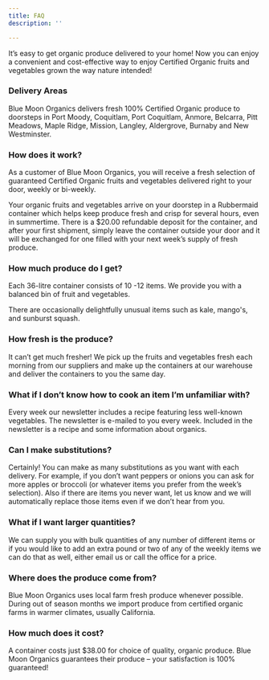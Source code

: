 ```yaml
---
title: FAQ
description: ''

---
```

It’s easy to get organic produce delivered to your home! Now you can enjoy a convenient and cost-effective way to enjoy Certified Organic fruits and vegetables grown the way nature intended!

### Delivery Areas

Blue Moon Organics delivers fresh 100% Certified Organic produce to doorsteps in Port Moody, Coquitlam, Port Coquitlam, Anmore, Belcarra, Pitt Meadows, Maple Ridge, Mission, Langley, Aldergrove, Burnaby and New Westminster.

### How does it work?

As a customer of Blue Moon Organics, you will receive a fresh selection of guaranteed Certified Organic fruits and vegetables delivered right to your door, weekly or bi-weekly.

Your organic fruits and vegetables arrive on your doorstep in a Rubbermaid container which helps keep produce fresh and crisp for several hours, even in summertime. There is a $20.00 refundable deposit for the container, and after your first shipment, simply leave the container outside your door and it will be exchanged for one filled with your next week’s supply of fresh produce.

### How much produce do I get?

Each 36-litre container consists of 10 -12 items. We provide you with a balanced bin of fruit and vegetables.

There are occasionally delightfully unusual items such as kale, mango's, and sunburst squash.

### How fresh is the produce?

It can’t get much fresher! We pick up the fruits and vegetables fresh each morning from our suppliers and make up the containers at our warehouse and deliver the containers to you the same day.

### What if I don’t know how to cook an item I’m unfamiliar with?

Every week our newsletter includes a recipe featuring less well-known vegetables. The newsletter is e-mailed to you every week. Included in the newsletter is a recipe and some information about organics.

### Can I make substitutions?

Certainly! You can make as many substitutions as you want with each delivery. For example, if you don’t want peppers or onions you can ask for more apples or broccoli (or whatever items you prefer from the week’s selection). Also if there are items you never want, let us know and we will automatically replace those items even if we don’t hear from you.

### What if I want larger quantities?

We can supply you with bulk quantities of any number of different items or if you would like to add an extra pound or two of any of the weekly items we can do that as well, either email us or call the office for a price.

### Where does the produce come from?

Blue Moon Organics uses local farm fresh produce whenever possible. During out of season months we import produce from certified organic farms in warmer climates, usually California.

### How much does it cost?

A container costs just $38.00 for choice of quality, organic produce. Blue Moon Organics guarantees their produce – your satisfaction is 100% guaranteed!